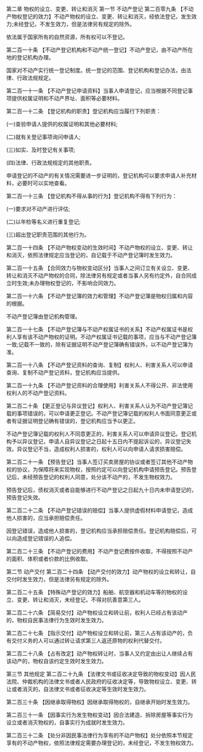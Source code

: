 
第二章 物权的设立、变更、转让和消灭
第一节 不动产登记
第二百零九条 【不动产物权登记的效力】不动产物权的设立、变更、转让和消灭，经依法登记，发生效力;未经登记，不发生效力，但是法律另有规定的除外。

依法属于国家所有的自然资源，所有权可以不登记。

第二百一十条 【不动产登记机构和不动产统一登记】不动产登记，由不动产所在地的登记机构办理。

国家对不动产实行统一登记制度。统一登记的范围、登记机构和登记办法，由法律、行政法规规定。

第二百一十一条 【不动产登记申请资料】当事人申请登记，应当根据不同登记事项提供权属证明和不动产界址、面积等必要材料。

第二百一十二条 【登记机构的职责】登记机构应当履行下列职责：

(一)查验申请人提供的权属证明和其他必要材料;

(二)就有关登记事项询问申请人;

(三)如实、及时登记有关事项;

(四)法律、行政法规规定的其他职责。

申请登记的不动产的有关情况需要进一步证明的，登记机构可以要求申请人补充材料，必要时可以实地查看。

第二百一十三条 【登记机构不得从事的行为】登记机构不得有下列行为：

(一)要求对不动产进行评估;

(二)以年检等名义进行重复登记;

(三)超出登记职责范围的其他行为。

第二百一十四条 【不动产物权变动的生效时间】不动产物权的设立、变更、转让和消灭，依照法律规定应当登记的，自记载于不动产登记簿时发生效力。

第二百一十五条 【合同效力与物权变动区分】当事人之间订立有关设立、变更、转让和消灭不动产物权的合同，除法律另有规定或者当事人另有约定外，自合同成立时生效;未办理物权登记的，不影响合同效力。

第二百一十六条 【不动产登记簿的效力和管理】不动产登记簿是物权归属和内容的根据。

不动产登记簿由登记机构管理。

第二百一十七条 【不动产登记簿与不动产权属证书的关系】不动产权属证书是权利人享有该不动产物权的证明。不动产权属证书记载的事项，应当与不动产登记簿一致;记载不一致的，除有证据证明不动产登记簿确有错误外，以不动产登记簿为准。

第二百一十八条 【不动产登记资料的查询、复制】权利人、利害关系人可以申请查询、复制不动产登记资料，登记机构应当提供。

第二百一十九条 【不动产登记资料的合理使用】利害关系人不得公开、非法使用权利人的不动产登记资料。

第二百二十条 【更正登记与异议登记】权利人、利害关系人认为不动产登记簿记载的事项错误的，可以申请更正登记。不动产登记簿记载的权利人书面同意更正或者有证据证明登记确有错误的，登记机构应当予以更正。

不动产登记簿记载的权利人不同意更正的，利害关系人可以申请异议登记。登记机构予以异议登记，申请人自异议登记之日起十五日内不提起诉讼的，异议登记失效。异议登记不当，造成权利人损害的，权利人可以向申请人请求损害赔偿。

第二百二十一条 【预告登记】当事人签订买卖房屋的协议或者签订其他不动产物权的协议，为保障将来实现物权，按照约定可以向登记机构申请预告登记。预告登记后，未经预告登记的权利人同意，处分该不动产的，不发生物权效力。

预告登记后，债权消灭或者自能够进行不动产登记之日起九十日内未申请登记的，预告登记失效。

第二百二十二条 【不动产登记错误的赔偿】当事人提供虚假材料申请登记，造成他人损害的，应当承担赔偿责任。

因登记错误，造成他人损害的，登记机构应当承担赔偿责任。登记机构赔偿后，可以向造成登记错误的人追偿。

第二百二十三条 【不动产登记的费用】不动产登记费按件收取，不得按照不动产的面积、体积或者价款的比例收取。

第二节 动产交付
第二百二十四条 【动产交付的效力】动产物权的设立和转让，自交付时发生效力，但是法律另有规定的除外。

第二百二十五条 【特殊动产登记的效力】船舶、航空器和机动车等的物权的设立、变更、转让和消灭，未经登记，不得对抗善意第三人。

第二百二十六条 【简易交付】动产物权设立和转让前，权利人已经占有该动产的，物权自民事法律行为生效时发生效力。

第二百二十七条 【指示交付】动产物权设立和转让前，第三人占有该动产的，负有交付义务的人可以通过转让请求第三人返还原物的权利代替交付。

第二百二十八条 【占有改定】动产物权转让时，当事人又约定由出让人继续占有该动产的，物权自该约定生效时发生效力。

第三节 其他规定
第二百二十九条 【法律文书或征收决定导致的物权变动】因人民法院、仲裁机构的法律文书或者人民政府的征收决定等，导致物权设立、变更、转让或者消灭的，自法律文书或者征收决定等生效时发生效力。

第二百三十条 【因继承取得物权】因继承取得物权的，自继承开始时发生效力。

第二百三十一条 【因事实行为发生物权变动】因合法建造、拆除房屋等事实行为设立或者消灭物权的，自事实行为成就时发生效力。

第二百三十二条 【处分非因民事法律行为享有的不动产物权】处分依照本节规定享有的不动产物权，依照法律规定需要办理登记的，未经登记，不发生物权效力。

